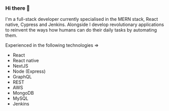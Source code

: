 ### Hi there 👋

I'm a full-stack developer currently specialised in the MERN stack, React native, Cypress and Jenkins. 
Alongside I develop revolutionary applications to reinvent the ways how humans can do their daily tasks by automating them.

Experienced in the following technologies =>
- React
- React native
- NextJS
- Node (Express)
- GraphQL
- REST
- AWS
- MongoDB
- MySQL
- Jenkins

<!--
**hvlhasanka/hvlhasanka** is a ✨ _special_ ✨ repository because its `README.md` (this file) appears on your GitHub profile.

Here are some ideas to get you started:

- 🔭 I’m currently working on ...
- 🌱 I’m currently learning ...
- 👯 I’m looking to collaborate on ...
- 🤔 I’m looking for help with ...
- 💬 Ask me about ...
- 📫 How to reach me: ...
- 😄 Pronouns: ...
- ⚡ Fun fact: ...
-->
